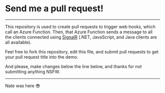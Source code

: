 # Send me a pull request!
---

This repository is used to create pull requests to trigger web hooks, which call an Azure Function. Then, that Azure Function sends a message to all the clients connected using [SignalR](https://github.com/aspnet/signalr) (.NET, JavaScript, and Java clients are all available). 

Feel free to fork this repository, edit this file, and submit pull requests to get your pull request title into the demo. 

And please, make changes below the line below, and thanks for not submitting anything NSFW. 

---- 

Nate was here :sunglasses:
